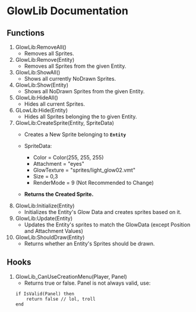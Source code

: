 # **GlowLib** Documentation
## Functions
1. GlowLib:RemoveAll()
    - Removes all Sprites.
2. GlowLib:Remove(Entity)
    - Removes all Sprites from the given Entity.
3. GlowLib:ShowAll()
    - Shows all currently NoDrawn Sprites.
4. GlowLib:Show(Entity)
    - Shows all NoDrawn Sprites from the given Entity.
5. GlowLib:HideAll()
    - Hides all current Sprites.
6. GLowLib:Hide(Entity)
    - Hides all Sprites belonging the to given Entity.
7. GlowLib:CreateSprite(Entity, SpriteData)
    - Creates a New Sprite belonging to **`Entity`**

    - SpriteData:
        * Color = Color(255, 255, 255)
        * Attachment = "eyes"
        * GlowTexture = "sprites/light_glow02.vmt"
        * Size = 0,3
        * RenderMode = 9 (Not Recommended to Change)

    - **Returns the Created Sprite.**
8. GlowLib:Initialize(Entity)
    - Initializes the Entity's Glow Data and creates sprites based on it.
9. GlowLib:Update(Entity)
    - Updates the Entity's sprites to match the GlowData (except Position and Attachment Values)
10. GlowLib:ShouldDraw(Entity)
    - Returns whether an Entity's Sprites should be drawn.

## Hooks
1. GlowLib_CanUseCreationMenu(Player, Panel)
    - Returns true or false.
    Panel is not always valid, use:
    ```
    if IsValid(Panel) then
        return false // lol, troll
    end
    ```
